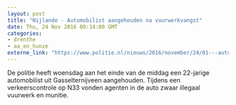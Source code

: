 ```yaml
---
layout: post
title: "Nijlande - Automobilist aangehouden na vuurwerkvangst"
date: Thu, 24 Nov 2016 09:14:00 GMT
categories: 
- drenthe 
- aa_en_hunze 
externe_link: "https://www.politie.nl/nieuws/2016/november/24/01---automobilist-aangehouden-na-vuurwerkvangst.html"
---
```


De politie heeft woensdag aan het einde van de middag een 22-jarige automobilist uit Gasselternijveen aangehouden. Tijdens een verkeerscontrole op N33 vonden agenten in de auto zwaar illegaal vuurwerk en munitie.
